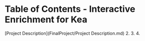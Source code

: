 # Table of Contents - Interactive Enrichment for Kea

[Project Description](FinalProject/Project Description.md)
2. 
3.
4.
